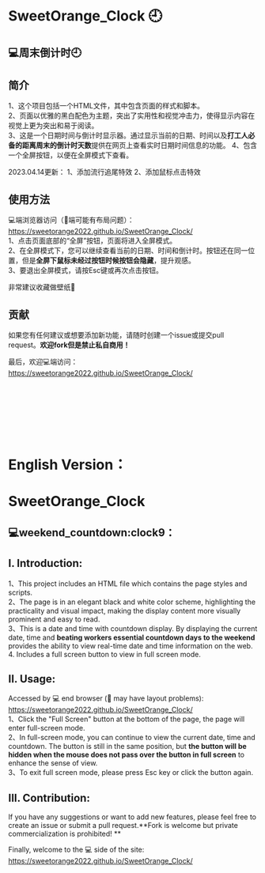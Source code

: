 SweetOrange_Clock 🕘
===  

:computer:周末倒计时:clock9:
---

简介
---
1、这个项目包括一个HTML文件，其中包含页面的样式和脚本。  
2、页面以优雅的黑白配色为主题，突出了实用性和视觉冲击力，使得显示内容在视觉上更为突出和易于阅读。  
3、这是一个日期时间与倒计时显示器。通过显示当前的日期、时间以及**打工人必备的距离周末的倒计时天数**提供在网页上查看实时日期时间信息的功能。
4、包含一个全屏按钮，以便在全屏模式下查看。   

2023.04.14更新：
1、添加流行追尾特效
2、添加鼠标点击特效

使用方法
---
:computer:端浏览器访问（:iphone:端可能有布局问题）：  https://sweetorange2022.github.io/SweetOrange_Clock/  
1、点击页面底部的“全屏”按钮，页面将进入全屏模式。  
2、在全屏模式下，您可以继续查看当前的日期、时间和倒计时。按钮还在同一位置，但是**全屏下鼠标未经过按钮时候按钮会隐藏**，提升观感。  
3、要退出全屏模式，请按Esc键或再次点击按钮。  

非常建议收藏做壁纸💯 

贡献
---
如果您有任何建议或想要添加新功能，请随时创建一个issue或提交pull request。**欢迎fork但是禁止私自商用！**  

最后，欢迎:computer:端访问： https://sweetorange2022.github.io/SweetOrange_Clock/


  
  <br>
  <br>
  <br>
  <br>
  <br>
  <br>
  
  
  
English Version：
===
SweetOrange_Clock 
===  

:computer:weekend_countdown:clock9：
---

I. Introduction:  
---
1、This project includes an HTML file which contains the page styles and scripts.  
2、The page is in an elegant black and white color scheme, highlighting the practicality and visual impact, making the display content more visually prominent and easy to read.  
3、This is a date and time with countdown display. By displaying the current date, time and **beating workers essential countdown days to the weekend** provides the ability to view real-time date and time information on the web.
4. Includes a full screen button to view in full screen mode. 

II. Usage:  
---
Accessed by :computer: end browser (:iphone: may have layout problems): https://sweetorange2022.github.io/SweetOrange_Clock/  
1、Click the "Full Screen" button at the bottom of the page, the page will enter full-screen mode.  
2、In full-screen mode, you can continue to view the current date, time and countdown. The button is still in the same position, but **the button will be hidden when the mouse does not pass over the button in full screen** to enhance the sense of view.  
3、To exit full screen mode, please press Esc key or click the button again.  

III. Contribution:  
---
If you have any suggestions or want to add new features, please feel free to create an issue or submit a pull request.**Fork is welcome but private commercialization is prohibited! **  

Finally, welcome to the :computer: side of the site: https://sweetorange2022.github.io/SweetOrange_Clock/

